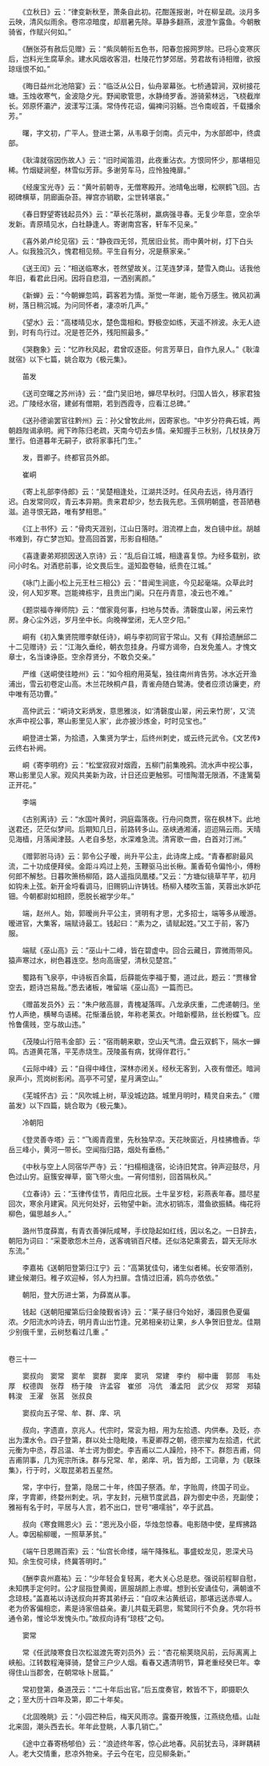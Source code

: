 <!-- { "loadSidebar": true } -->
　　《立秋日》云：“律变新秋至，萧条自此初。花酣莲报谢，叶在柳呈疏。淡月多云映，清风似雨余。卷帘凉暗度，却扇暑先除。草静多翻燕，波澄乍露鱼。今朝散骑省，作赋兴何如。” 

　　《酬张芬有赦后见赠》云：“紫凤朝衔五色书，阳春忽报网罗除。已将心变寒灰后，岂料光生腐草余。建水风烟收客泪，杜陵花竹梦郊居。劳君故有诗相赠，欲报琼瑶恨不如。” 

　　《晦日益州北池陪宴》云：“临泛从公日，仙舟翠幕张。七桥通碧涧，双树接花塘。玉烛收寒气，金波隐夕光。野闻歌管思，水静绮罗香。游骑萦林远，飞桡截岸长。郊原怀灞浐，波漾写江潢。常侍传花诏，偏裨问羽觞。岂令南岘首，千载播余芳。” 

　　曙，字文初，广平人。登进士第，从韦皋于剑南。贞元中，为水部郎中，终虞部。 

　　《耿湋就宿因伤故人》云：“旧时闻笛泪，此夜重沾衣。方恨同怀少，那堪相见稀。竹烟疑涧壑，林雪似芳菲。多谢劳车马，应怜独掩扉。” 

　　《经废宝光寺》云：“黄叶前朝寺，无僧寒殿开。池晴龟出曝，松暝鹤飞回。古砌碑横草，阴廊画杂苔。禅宫亦销歇，尘世转堪哀。” 

　　《春日野望寄钱起员外》云：“草长花落树，羸病强寻春。无复少年意，空余华发新。青原晴见水，白社静逢人。寄谢南宫客，轩车不见亲。” 

　　《喜外弟卢纶见宿》云：“静夜四无邻，荒居旧业贫。雨中黄叶树，灯下白头人。似我独沉久，愧君相见频。平生自有分，况是蔡家亲。” 

　　《送王闰》云：“相送临寒水，苍然望故关。江芜连梦泽，楚雪入商山。话我他年旧，看君此日闲。因将自悲泪，一洒别离颜。” 

　　《新蝉》云：“今朝蝉忽鸣，羁客若为情。渐觉一年谢，能令万感生。微风初满树，落日稍沉城。为问同怀者，凄凉听几声。” 

　　《望水》云：“高楼晴见水，楚色霭相和。野极空如练，天遥不辨波。永无人迹到，时有鸟行过。况是苍茫外，残阳照最多。” 

　　《哭麴象》云：“忆昨秋风起，君曾叹逐臣。何言芳草日，自作九泉人。”《耿湋就宿》以下七篇，姚合取为《极元集》。 

　　苖发 

　　《送司空曙之苏州诗》云：“盘门吴旧地，蝉尽早秋时。归国人皆久，移家君独迟。广陵经水宿，建邺有僧期，若到西霞寺，应看江总碑。” 

　　《送孙德谕罢官往黔州》云：孙父曾牧此州，因寄家也。“中岁分符典石城，两朝趋陛谒承明。阙下昨陈归老疏，天南今切去乡情。亲知握手三秋别，几杖扶身万里行。伯道暮年无嗣子，欲将家事托门生。” 

　　发，晋卿子。终都官员外郎。 

　　崔峒 

　　《寄上礼部李侍郎》云：“吴楚相逢处，江湖共泛时。任风舟去远，待月酒行迟。白发常同叹，青云本异期。贵来君却少，愁去我先悲。玉佩明朝盛，苍苔陋巷滋。追寻恨无路，唯有梦相思。” 

　　《江上书怀》云：“骨肉天涯别，江山日落时。泪流襟上血，发白镜中丝。胡越书难到，存亡梦岂知。登高回首罢，形影自相随。” 

　　《喜逢妻弟郑损因送入京诗》云：“乱后自江城，相逢喜复惊。为经多载别，欲问小时名。对酒悲前事，论文畏后生。遥知盈卷轴，纸贵在江城。” 

　　《咏门上画小松上元王杜三相公》云：“昔闻生涧底，今见起毫端。众草此时没，何人知岁寒。岂能禆栋宇，且贵出门阑。只在丹青意，凌云也不难。” 

　　《题崇福寺禅师院》云：“僧家竟何事，扫地与焚香。清磬度山翠，闲云来竹房。身心尘外远，岁月坐中长。向晚禅堂闭，无人空夕阳。” 

　　峒有《初入集贤院赠李献任诗》，峒与李初同官于常山。又有《拜拾遗酬邱二十二见赠诗》云：“江海久垂纶，朝衣忽挂身。丹墀方谒帝，白发免羞人。才愧文章士，名当谏诤臣。空余荐贤分，不敢负交亲。” 

　　严维《送峒使往睦州》云：“如今相府用英髦，独往南州肯告劳。冰水近开渔浦出，雪云初卷定山高。木兰花映桐卢县，青雀舟随白鹭涛。使者应须访廉吏，府中唯有范功曹。” 

　　高仲武云：“峒诗文彩炳发，意思雅淡，如‘清磬度山翠，闲云来竹房’，又‘流水声中视公事，寒山影里见人家’，此亦披沙炼金，时时见宝也。” 

　　峒登进士第，为拾遗，入集贤为学士，后终州刺史，或云终元武令。《文艺传》云终右补阙。 

　　峒《寄李明府》云：“松堂寂寂对烟霞，五柳门前集晚鸦。流水声中视公事，寒山影里见人家。观风共美新为政，计日还应更触邪。可惜陶潜无限酒，不逢篱菊正开花。” 

　　李端 

　　《古别离诗》云：“水国叶黄时，洞庭霜落夜。行舟问商贾，宿在枫林下。此地送君还，茫茫似梦间。后期知几日，前路转多山。巫峡通湘浦，迢迢隔云雨。天晴见海樯，月落闻津鼓。人老自多愁，水深难急流。清宵歌一曲，白首对汀洲。” 

　　《赠郭驸马诗》云：郭令公子暧，尚升平公主，此诗席上成。“青春都尉最风流，二十功成便拜侯。金距斗鸡过上苑，玉鞭驱马出长楸。薰香荀令偏怜小，傅粉何郎不解愁。日暮吹箫杨柳陌，路人遥指凤凰楼。”又云：“方塘似镜草芊芊，初月如钩未上弦。新开金埒看调马，旧赐铜山许铸钱。杨柳入楼吹玉笛，芙蓉出水妒花钿。今朝都尉如相顾，愿脱长裾学少年。” 

　　端，赵州人。始，郭暧尚升平公主，贤明有才思，尤多招士，端等多从暧游。暧进官，大集客，端赋诗最工。钱起曰：“素为之，请赋起姓。”又工于前，客乃服。 

　　端赋《巫山高》云：“巫山十二峰，皆在碧虚中。回合云藏日，霏微雨带风。猿声寒过水，树色暮连空。愁向高唐望，清秋见楚宫。” 

　　蜀路有飞泉亭，中诗板百余篇，后薛能佐李福于蜀，道过此，题云：“贾椽曾空去，题诗岂易哉。”悉去诸板，唯留端《巫山高》一篇而已。 

　　《赠苖发员外》云：“朱户敞高扉，青槐凝落晖。八龙承庆重，二虎递朝归。坐竹人声绝，横琴鸟语稀。花惭潘岳貌，年称老莱衣。叶暗新樱熟，丝长粉蝶飞。应怜鲁儒贱，空与故山违。” 

　　《茂陵山行陪韦金部》云：“宿雨朝来歇，空山天气清。盘云双鹤下，隔水一蝉鸣。古道黄花落，平芜赤烧生。茂陵虽有病，犹得伴君行。” 

　　《云际中峰》云：“自得中峰住，深林亦闭关。经秋无客到，入夜有僧还。暗涧泉声小，荒岗树影闲。高亭不可望，星月满空山。” 

　　《芜城怀古》云：“风吹城上树，草没城边路。城里月明时，精灵自来去。”《赠苖发》以下四篇，姚合取为《极元集》。 

　　冷朝阳 

　　《登灵善寺塔》云：“飞阁青霞里，先秋独早凉。天花映窗近，月桂拂檐香。华岳三峰小，黄河一带长。空闻指归路，烟处有垂杨。” 

　　《中秋与空上人同宿华严寺》云：“扫榻相逢宿，论诗旧梵宫。钟声迎鼓尽，月色过山穷。庭簇安禅草，窗飞带火虫。一宵何惜别，回首隔秋风。” 

　　《立春诗》云：“玉律传佳节，青阳应北辰。土牛呈岁稔，彩燕表年春。腊尽星回次，寒余月建寅。风光何处好，云物望中新。流水初销冻，潜鱼欲振鳞。梅花将柳色，偏思越乡人。” 

　　潞州节度薛嵩，有青衣善弹阮咸琴，手纹隐起如红线，因以名之。一日辞去，朝阳为词曰：“采菱歌怨木兰舟，送客魂销百尺楼。还似洛妃乘雾去，碧天无际水东流。” 

　　李嘉祐《送朝阳登第归江宁》云：“高第犹佳句，诸生似者稀。长安带酒别，建业候潮归。稚子欢迎棹，邻人为扫扉。含情过旧浦，鸥鸟亦依依。” 

　　朝阳，登大历进士第，为薛嵩从事。 

　　钱起《送朝阳擢第后归金陵觐省诗》云：“莱子昼归今始好，潘园景色夏偏浓。夕阳流水吟诗去，明月青山出竹逢。兄弟相亲初让果，乡人争贺旧登龙。佳期少别俄千里，云树愁看过几重 。”  
　 
 
 
卷三十一

　　窦叔向　窦常　窦牟　窦群　窦庠　窦巩　常建　李约　柳中庸　郭郧　韦处厚　权德舆　张荐　杨于陵　许孟容　崔邠　冯伉　潘孟阳　武少仪　郑常　郑辕　韩浚　王濯　张莒　张叔良

　　窦叔向五子常、牟、群、庠、巩

　　叔向，字遗直，京兆人。代宗时，常衮为相，用为左拾遗、内供奉。及贬，亦出为溧水令。四子登第，群以处士隐毗陵，韦夏卿荐之朝，德宗擢为左拾遗，代武元衡为中丞，荐吕温、羊士谔为御史。李吉甫以二人躁险，持不下。群怨吉甫，伺吉甫阴事，几为宪宗所诛。群与兄常、牟，弟庠、巩，皆为郎，工词章，为《联珠集》，行于时，义取昆弟若五星然。

　　常，字中行，登第，隐居二十年，终国子祭酒。牟，字贻周，终国子司业。庠，字胄卿，终婺州刺史。巩，字友封，元稹节度武昌，辟为御史中丞，充副使；雅裕有名于时，平居与人言，若不出口，世号“嗫嚅翁”，卒于武昌。

　　叔向《寒食赐恩火》云：“恩光及小臣，华烛忽惊春。电影随中使，星辉拂路人。幸因榆柳暖，一照草茅贫。”

　　《端午日恩赐百索》云：“仙宫长命缕，端午降殊私。事盛蛟龙见，恩深犬马知。余生傥可续，终冀答明时。”

　　《酬李袁州嘉祐》云：“少年轻会复轻离，老大关心总是悲。强说前程聊自慰，未知携手定何时。公才屈指登黄阁，匪服胡颜上赤墀。想到长安诵佳句，满朝谁不念琼枝。”盖嘉祐以诗送叔向并寄其弟纾云：“自叹未沾黄纸诏，那堪远送赤墀人。老为侨客偏相恋，素是诗家倍益亲。妻儿共载无羁思，鸳鹭同行不负身。凭尔将书通令弟，惟论华发愧头巾。”故叔向诗有“琼枝”之句。

　　窦常

　　常《任武陵寒食日次松滋渡先寄刘员外》云：“杏花榆荚晓风前，云际离离上峡船。江转数程淹驿骑，楚曾三户少人烟。看春又遇清明节，算老重经癸巳年。幸得住山当郡舍，在朝常咏卜居篇。”

　　常初登第，桑道茂云：“二十年后出官。”后五度奏官，敕皆不下，即摄职久之；至大历十四年及第，即二十年矣。

　　《北固晚眺》云：“小园芒种后，梅天风雨凉。露蚕开晚簇，江燕绕危樯。山趾北来固，潮头西去长。年年此登眺，人事几销亡。”

　　《途中立春寄杨郇伯》云：“浪迹终年客，惊心此地春。风前犹去马，泽畔耦耕人。老大交情重，悲凉外物亲。子云今在宅，应见柳条新。”

